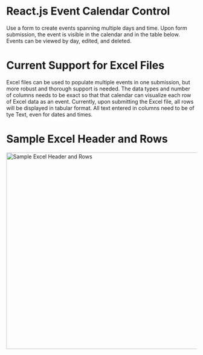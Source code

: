 # React.js Event Calendar Control

 Use a form to create events spanning multiple days and time. Upon form submission, the event is visible in the calendar and in the table below. Events can be viewed by day, edited, and deleted.

 # Current Support for Excel Files
 Excel files can be used to populate multiple events in one submission, but more robust and thorough support is needed.
 The data types and number of columns needs to be exact so that that calendar can visualize each row of Excel data as an event. Currently, upon submitting the Excel file, all rows will be displayed in tabular format.
 All text entered in columns need to be of tye Text, even for dates and times. 

 # Sample Excel Header and Rows
 <img width="518" alt="Sample Excel Header and Rows" src="https://github.com/neoladsouza/event-calendar/assets/64280173/3d059a53-4384-47be-adc3-db0e65ca323d">

